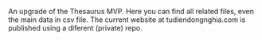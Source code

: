 An upgrade of the Thesaurus MVP. Here you can find all related files, even the main data in csv file.
The current website at tudiendongnghia.com is published using a diferent (private) repo.
